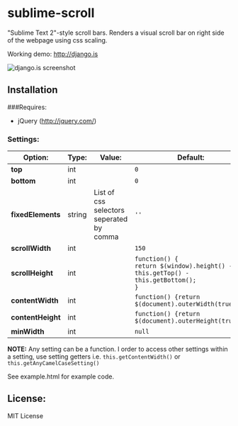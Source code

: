 sublime-scroll
====================

"Sublime Text 2"-style scroll bars. Renders a visual scroll bar on right side of the webpage using css scaling.

Working demo: http://django.is

![django.is screenshot](docs/django.is.png)

## Installation

###Requires:

* jQuery (http://jquery.com/)

### Settings:
Option:            | Type:  | Value: | Default:
------------------ | ------ | ------ | --------
__top__            | int    |        | `0`
__bottom__         | int    |        | `0`
__fixedElements__  | string | List of css selectors seperated by comma | `''`
__scrollWidth__    | int    |        | `150`
__scrollHeight__   | int    |        | `function() {`<br>`return $(window).height() - this.getTop() - this.getBottom();`<br>`}`
__contentWidth__   | int    |        | `function() {return $(document).outerWidth(true);}`
__contentHeight__  | int    |        | `function() {return $(document).outerHeight(true);}`
__minWidth__       | int    |        | `null`

__NOTE:__ Any setting can be a function. I order to access other settings within a setting, use setting getters i.e. `this.getContentWidth()` or `this.getAnyCamelCaseSetting()`


See example.html for example code.

## License:
MIT License
